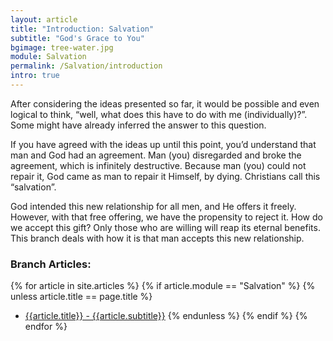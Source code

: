 ```yaml
---
layout: article
title: "Introduction: Salvation"
subtitle: "God's Grace to You"
bgimage: tree-water.jpg
module: Salvation
permalink: /Salvation/introduction
intro: true
---
```


After considering the ideas presented so far, it would be possible and even logical to think, “well, what does this have to do with me (individually)?”. Some might have already inferred the answer to this question.
 
If you have agreed with the ideas up until this point, you’d understand that man and God had an agreement. Man (you) disregarded and broke the agreement, which is infinitely destructive. Because man (you) could not repair it, God came as man to repair it Himself, by dying. Christians call this “salvation”.
 
God intended this new relationship for all men, and He offers it freely. However, with that free offering, we have the propensity to reject it. How do we accept this gift? Only those who are willing will reap its eternal benefits. This branch deals with how it is that man accepts this new relationship.
 
### Branch Articles:
{% for article in site.articles %}
{% if article.module == "Salvation" %}
{% unless article.title == page.title %}
- [{{article.title}} - {{article.subtitle}}]({{article.permalink}})
{% endunless %}
{% endif %}
{% endfor %}